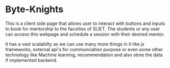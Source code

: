 # Byte-Knights

This is a client side page that allows user to interact with buttons and inputs to book for mentorship to the faculties of SLIET.
The students or any user can access this webpage and schedule a session with their desired mentor.

It has a vast scalabilty as we can use many more things in it like js frameworks, external api's for communciation purpose or even some other technology like Machine learning, recommendation and also store the data if implemented backend.